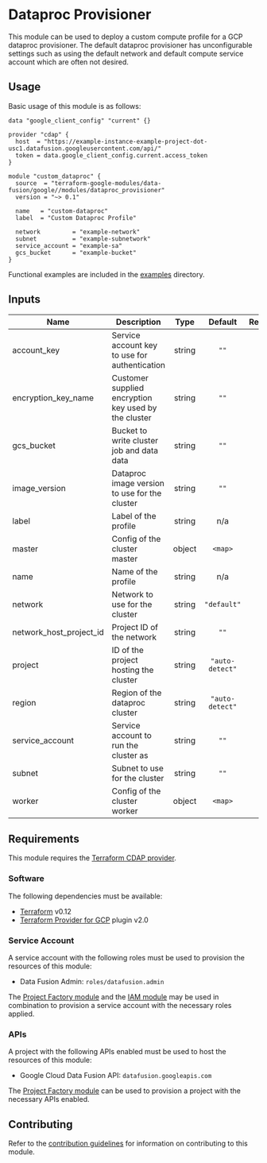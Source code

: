 # Dataproc Provisioner

This module can be used to deploy a custom compute profile for a GCP dataproc
provisioner. The default dataproc provisioner has unconfigurable settings such
as using the default network and default compute service account which are often
not desired.

## Usage

Basic usage of this module is as follows:

```hcl
data "google_client_config" "current" {}

provider "cdap" {
  host  = "https://example-instance-example-project-dot-usc1.datafusion.googleusercontent.com/api/"
  token = data.google_client_config.current.access_token
}

module "custom_dataproc" {
  source  = "terraform-google-modules/data-fusion/google//modules/dataproc_provisioner"
  version = "~> 0.1"

  name   = "custom-dataproc"
  label  = "Custom Dataproc Profile"

  network         = "example-network"
  subnet          = "example-subnetwork"
  service_account = "example-sa"
  gcs_bucket      = "example-bucket"
}
```

Functional examples are included in the
[examples](./examples/) directory.

<!-- BEGINNING OF PRE-COMMIT-TERRAFORM DOCS HOOK -->
## Inputs

| Name | Description | Type | Default | Required |
|------|-------------|:----:|:-----:|:-----:|
| account\_key | Service account key to use for authentication | string | `""` | no |
| encryption\_key\_name | Customer supplied encryption key used by the cluster | string | `""` | no |
| gcs\_bucket | Bucket to write cluster job and data data | string | `""` | no |
| image\_version | Dataproc image version to use for the cluster | string | `""` | no |
| label | Label of the profile | string | n/a | yes |
| master | Config of the cluster master | object | `<map>` | no |
| name | Name of the profile | string | n/a | yes |
| network | Network to use for the cluster | string | `"default"` | no |
| network\_host\_project\_id | Project ID of the network | string | `""` | no |
| project | ID of the project hosting the cluster | string | `"auto-detect"` | no |
| region | Region of the dataproc cluster | string | `"auto-detect"` | no |
| service\_account | Service account to run the cluster as | string | `""` | no |
| subnet | Subnet to use for the cluster | string | `""` | no |
| worker | Config of the cluster worker | object | `<map>` | no |

<!-- END OF PRE-COMMIT-TERRAFORM DOCS HOOK -->

## Requirements

This module requires the
[Terraform CDAP provider](https://googlecloudplatform.github.io/terraform-provider-cdap/).

### Software

The following dependencies must be available:

- [Terraform][terraform] v0.12
- [Terraform Provider for GCP][terraform-provider-gcp] plugin v2.0

### Service Account

A service account with the following roles must be used to provision
the resources of this module:

- Data Fusion Admin: `roles/datafusion.admin`

The [Project Factory module][project-factory-module] and the
[IAM module][iam-module] may be used in combination to provision a
service account with the necessary roles applied.

### APIs

A project with the following APIs enabled must be used to host the
resources of this module:

- Google Cloud Data Fusion API: `datafusion.googleapis.com`

The [Project Factory module][project-factory-module] can be used to
provision a project with the necessary APIs enabled.

## Contributing

Refer to the [contribution guidelines](./CONTRIBUTING.md) for
information on contributing to this module.

[iam-module]: https://registry.terraform.io/modules/terraform-google-modules/iam/google
[project-factory-module]: https://registry.terraform.io/modules/terraform-google-modules/project-factory/google
[terraform-provider-gcp]: https://www.terraform.io/docs/providers/google/index.html
[terraform]: https://www.terraform.io/downloads.html
